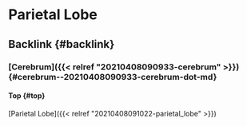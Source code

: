 # Parietal Lobe


## Backlink {#backlink}


### [Cerebrum]({{< relref "20210408090933-cerebrum" >}}) {#cerebrum--20210408090933-cerebrum-dot-md}


#### Top {#top}

[Parietal Lobe]({{< relref "20210408091022-parietal_lobe" >}})

